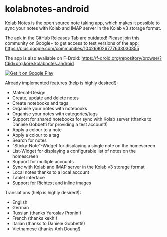 # kolabnotes-android
Kolab Notes is the open source note taking app, which makes it possible to sync your notes with Kolab and IMAP server in the Kolab v3 storage format.

The apk in the GitHub Releases Tab are outdated! Please join this community on Google+ to get access to test versions of the app: https://plus.google.com/communities/104269026777633030855

The app is also available on F-Droid: https://f-droid.org/repository/browse/?fdid=org.kore.kolabnotes.android

<a href="https://play.google.com/store/apps/details?id=org.kore.kolabnotes.android">
  <img alt="Get it on Google Play"
       src="https://developer.android.com/images/brand/en_generic_rgb_wo_45.png" />
</a>

Already implemented features (help is highly desired!):
 * Material-Design
 * Create, update and delete notes
 * Create notebooks and tags
 * Organise your notes with notebooks
 * Organise your notes with categories/tags
 * Support for shared notebooks for sync with Kolab server (thanks to Daniele Gobbetti for providing a test account!)
 * Apply a colour to a note 
 * Apply a colour to a tag
 * Search for notes
 * "Sticky-Note"-Widget for displaying a single note on the homescreen
 * List-Widget for displaying a configurable list of notes on the homescreen
 * Support for multiple accounts
 * Sync with Kolab and IMAP server in the Kolab v3 storage format
 * Local notes thanks to a local account
 * Tablet interface
 * Support for Richtext and inline images

Translations (help is highly desired!):
 * English
 * German
 * Russian (thanks Yaroslav Pronin!)
 * French (thanks kekh!)
 * Italian (thanks to Daniele Gobbetti!)
 * Vietnamese (thanks Anh Doung!)
